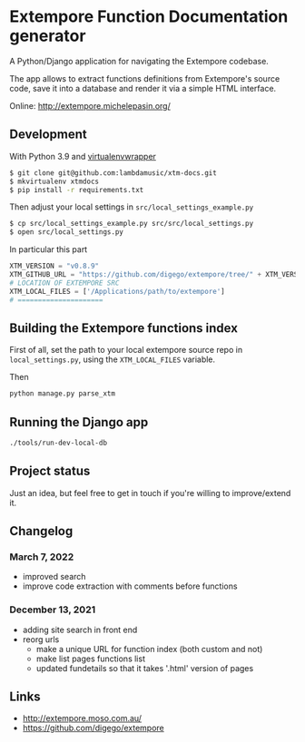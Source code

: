 # Extempore Function Documentation generator

A Python/Django application for navigating the Extempore codebase. 

The app allows to extract functions definitions from Extempore's source code, save it into a database and render it via a simple HTML interface. 

Online: http://extempore.michelepasin.org/


## Development

With Python 3.9 and [virtualenvwrapper](https://virtualenvwrapper.readthedocs.io/en/latest/index.html)

```bash
$ git clone git@github.com:lambdamusic/xtm-docs.git
$ mkvirtualenv xtmdocs
$ pip install -r requirements.txt
```

Then adjust your local settings in `src/local_settings_example.py`

```bash
$ cp src/local_settings_example.py src/src/local_settings.py
$ open src/local_settings.py
```

In particular this part

```python
XTM_VERSION = "v0.8.9"
XTM_GITHUB_URL = "https://github.com/digego/extempore/tree/" + XTM_VERSION
# LOCATION OF EXTEMPORE SRC
XTM_LOCAL_FILES = ['/Applications/path/to/extempore']
# =====================
```

## Building the Extempore functions index

First of all, set the path to your local extempore source repo in `local_settings.py`, using the `XTM_LOCAL_FILES` variable.

Then

```bash
python manage.py parse_xtm
```


## Running the Django app

```bash
./tools/run-dev-local-db
```


## Project status

Just an idea, but feel free to get in touch if you're willing to improve/extend it.  


## Changelog

### March 7, 2022

* improved search
* improve code extraction with comments before functions


### December 13, 2021

* adding site search in front end
* reorg urls
  * make a unique URL for function index (both custom and not)
  * make list pages functions list
  * updated fundetails so that it takes '.html' version of pages 


## Links

* http://extempore.moso.com.au/
* https://github.com/digego/extempore
